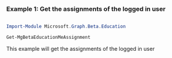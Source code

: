 ### Example 1: Get the assignments of the logged in user

```powershell

Import-Module Microsoft.Graph.Beta.Education

Get-MgBetaEducationMeAssignment

```
This example will get the assignments of the logged in user

